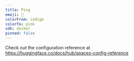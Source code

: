 ```yaml
---
title: Ping
emoji: 🐠
colorFrom: indigo
colorTo: pink
sdk: docker
pinned: false
---
```


Check out the configuration reference at https://huggingface.co/docs/hub/spaces-config-reference
